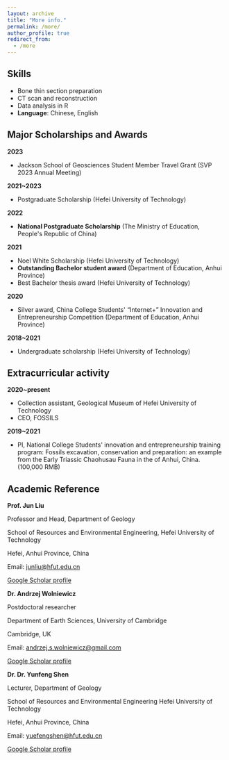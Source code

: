 ```yaml
---
layout: archive
title: "More info."
permalink: /more/
author_profile: true
redirect_from:
  - /more
---
```


Skills
------


* Bone thin section preparation
* CT scan and reconstruction
* Data analysis in R
* **Language**: Chinese, English


Major Scholarships and Awards
------


**2023**
 * Jackson School of Geosciences Student Member Travel Grant (SVP 2023 Annual Meeting)

**2021~2023**
 * Postgraduate Scholarship (Hefei University of Technology)

**2022**
 * **National Postgraduate Scholarship** (The Ministry of Education, People's Republic of China)
   
**2021**
 * Noel White Scholarship (Hefei University of Technology)	
 * **Outstanding Bachelor student award** (Department of Education, Anhui Province)	
 * Best Bachelor thesis award (Hefei University of Technology)
   
**2020**
 * Silver award, China College Students' “Internet+” Innovation and Entrepreneurship Competition (Department of Education, Anhui Province)
   
**2018~2021**
 * Undergraduate scholarship (Hefei University of Technology)	


Extracurricular activity
------


**2020~present**
 * Collection assistant, Geological Museum of Hefei University of Technology	
 * CEO, FOSSILS
   
**2019~2021**
 * PI, National College Students' innovation and entrepreneurship training program: Fossils excavation, conservation and preparation: an example from the Early Triassic Chaohusau Fauna in the of Anhui, China. (100,000 RMB)


Academic Reference
------


**Prof. Jun Liu**

Professor and Head, Department of Geology

School of Resources and Environmental Engineering, Hefei University of Technology

Hefei, Anhui Province, China 

Email: junliu@hfut.edu.cn

[Google Scholar profile](https://scholar.google.com/citations?hl=zh-CN&user=LWycK8cAAAAJ)



**Dr. Andrzej Wolniewicz**

Postdoctoral researcher

Department of Earth Sciences, University of Cambridge

Cambridge, UK

Email: andrzej.s.wolniewicz@gmail.com

[Google Scholar profile](https://scholar.google.com/citations?hl=zh-CN&user=P5XokDgAAAAJ)


**Dr. Dr. Yunfeng Shen**

Lecturer, Department of Geology

School of Resources and Environmental Engineering Hefei University of Technology

Hefei, Anhui Province, China

Email: yuefengshen@hfut.edu.cn

[Google Scholar profile](https://scholar.google.com/citations?hl=zh-CN&user=uGj7vsYAAAAJ)
